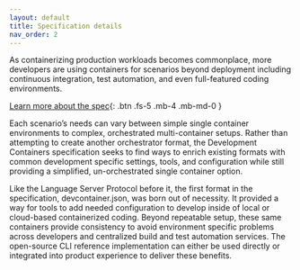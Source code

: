 ```yaml
---
layout: default
title: Specification details
nav_order: 2
---
```


As containerizing production workloads becomes commonplace, more developers are using containers for scenarios beyond deployment including continuous integration, test automation, and even full-featured coding environments. 

[Learn more about the spec](/docs/spec-details.md){: .btn .fs-5 .mb-4 .mb-md-0 }

Each scenario’s needs can vary between simple single container environments to complex, orchestrated multi-container setups. Rather than attempting to create another orchestrator format, the Development Containers specification seeks to find ways to enrich existing formats with common development specific settings, tools, and configuration while still providing a simplified, un-orchestrated single container option. 

Like the Language Server Protocol before it, the first format in the specification, devcontainer.json, was born out of necessity. It provided a way for tools to add needed configuration to develop inside of local or cloud-based containerized coding. Beyond repeatable setup, these same containers provide consistency to avoid environment specific problems across developers and centralized build and test automation services. The open-source CLI reference implementation can either be used directly or integrated into product experience to deliver these benefits. 